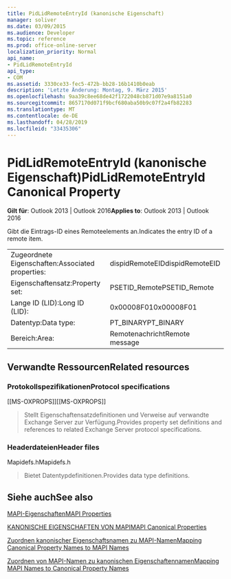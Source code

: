 ```yaml
---
title: PidLidRemoteEntryId (kanonische Eigenschaft)
manager: soliver
ms.date: 03/09/2015
ms.audience: Developer
ms.topic: reference
ms.prod: office-online-server
localization_priority: Normal
api_name:
- PidLidRemoteEntryId
api_type:
- COM
ms.assetid: 3330ce33-fec5-472b-bb28-16b1410b0eab
description: 'Letzte Änderung: Montag, 9. März 2015'
ms.openlocfilehash: 9aa39c8ee68de42f1722048cb871d07e9a8151a0
ms.sourcegitcommit: 8657170d071f9bcf680aba50b9c07f2a4fb82283
ms.translationtype: MT
ms.contentlocale: de-DE
ms.lasthandoff: 04/28/2019
ms.locfileid: "33435306"
---
```

# <a name="pidlidremoteentryid-canonical-property"></a><span data-ttu-id="885a9-103">PidLidRemoteEntryId (kanonische Eigenschaft)</span><span class="sxs-lookup"><span data-stu-id="885a9-103">PidLidRemoteEntryId Canonical Property</span></span>

  
  
<span data-ttu-id="885a9-104">**Gilt für**: Outlook 2013 | Outlook 2016</span><span class="sxs-lookup"><span data-stu-id="885a9-104">**Applies to**: Outlook 2013 | Outlook 2016</span></span> 
  
<span data-ttu-id="885a9-105">Gibt die Eintrags-ID eines Remoteelements an.</span><span class="sxs-lookup"><span data-stu-id="885a9-105">Indicates the entry ID of a remote item.</span></span>
  
|||
|:-----|:-----|
|<span data-ttu-id="885a9-106">Zugeordnete Eigenschaften:</span><span class="sxs-lookup"><span data-stu-id="885a9-106">Associated properties:</span></span>  <br/> |<span data-ttu-id="885a9-107">dispidRemoteEID</span><span class="sxs-lookup"><span data-stu-id="885a9-107">dispidRemoteEID</span></span>  <br/> |
|<span data-ttu-id="885a9-108">Eigenschaftensatz:</span><span class="sxs-lookup"><span data-stu-id="885a9-108">Property set:</span></span>  <br/> |<span data-ttu-id="885a9-109">PSETID_Remote</span><span class="sxs-lookup"><span data-stu-id="885a9-109">PSETID_Remote</span></span>  <br/> |
|<span data-ttu-id="885a9-110">Lange ID (LID):</span><span class="sxs-lookup"><span data-stu-id="885a9-110">Long ID (LID):</span></span>  <br/> |<span data-ttu-id="885a9-111">0x00008F01</span><span class="sxs-lookup"><span data-stu-id="885a9-111">0x00008F01</span></span>  <br/> |
|<span data-ttu-id="885a9-112">Datentyp:</span><span class="sxs-lookup"><span data-stu-id="885a9-112">Data type:</span></span>  <br/> |<span data-ttu-id="885a9-113">PT_BINARY</span><span class="sxs-lookup"><span data-stu-id="885a9-113">PT_BINARY</span></span>  <br/> |
|<span data-ttu-id="885a9-114">Bereich:</span><span class="sxs-lookup"><span data-stu-id="885a9-114">Area:</span></span>  <br/> |<span data-ttu-id="885a9-115">Remotenachricht</span><span class="sxs-lookup"><span data-stu-id="885a9-115">Remote message</span></span>  <br/> |
   
## <a name="related-resources"></a><span data-ttu-id="885a9-116">Verwandte Ressourcen</span><span class="sxs-lookup"><span data-stu-id="885a9-116">Related resources</span></span>

### <a name="protocol-specifications"></a><span data-ttu-id="885a9-117">Protokollspezifikationen</span><span class="sxs-lookup"><span data-stu-id="885a9-117">Protocol specifications</span></span>

<span data-ttu-id="885a9-118">[[MS-OXPROPS]]</span><span class="sxs-lookup"><span data-stu-id="885a9-118">[[MS-OXPROPS]]</span></span> 
  
> <span data-ttu-id="885a9-119">Stellt Eigenschaftensatzdefinitionen und Verweise auf verwandte Exchange Server zur Verfügung.</span><span class="sxs-lookup"><span data-stu-id="885a9-119">Provides property set definitions and references to related Exchange Server protocol specifications.</span></span>
    
### <a name="header-files"></a><span data-ttu-id="885a9-120">Headerdateien</span><span class="sxs-lookup"><span data-stu-id="885a9-120">Header files</span></span>

<span data-ttu-id="885a9-121">Mapidefs.h</span><span class="sxs-lookup"><span data-stu-id="885a9-121">Mapidefs.h</span></span>
  
> <span data-ttu-id="885a9-122">Bietet Datentypdefinitionen.</span><span class="sxs-lookup"><span data-stu-id="885a9-122">Provides data type definitions.</span></span>
    
## <a name="see-also"></a><span data-ttu-id="885a9-123">Siehe auch</span><span class="sxs-lookup"><span data-stu-id="885a9-123">See also</span></span>



[<span data-ttu-id="885a9-124">MAPI-Eigenschaften</span><span class="sxs-lookup"><span data-stu-id="885a9-124">MAPI Properties</span></span>](mapi-properties.md)
  
[<span data-ttu-id="885a9-125">KANONISCHE EIGENSCHAFTEN VON MAPI</span><span class="sxs-lookup"><span data-stu-id="885a9-125">MAPI Canonical Properties</span></span>](mapi-canonical-properties.md)
  
[<span data-ttu-id="885a9-126">Zuordnen kanonischer Eigenschaftsnamen zu MAPI-Namen</span><span class="sxs-lookup"><span data-stu-id="885a9-126">Mapping Canonical Property Names to MAPI Names</span></span>](mapping-canonical-property-names-to-mapi-names.md)
  
[<span data-ttu-id="885a9-127">Zuordnen von MAPI-Namen zu kanonischen Eigenschaftennamen</span><span class="sxs-lookup"><span data-stu-id="885a9-127">Mapping MAPI Names to Canonical Property Names</span></span>](mapping-mapi-names-to-canonical-property-names.md)

